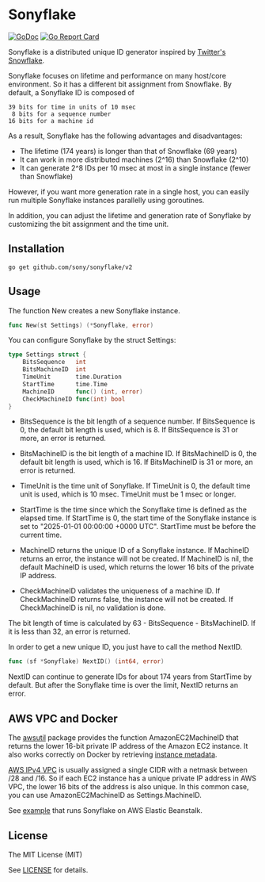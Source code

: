 # Sonyflake

[![GoDoc](https://godoc.org/github.com/sony/sonyflake?status.svg)](http://godoc.org/github.com/sony/sonyflake)
[![Go Report Card](https://goreportcard.com/badge/github.com/sony/sonyflake)](https://goreportcard.com/report/github.com/sony/sonyflake)

Sonyflake is a distributed unique ID generator inspired by [Twitter's Snowflake](https://blog.twitter.com/2010/announcing-snowflake).  

Sonyflake focuses on lifetime and performance on many host/core environment.
So it has a different bit assignment from Snowflake.
By default, a Sonyflake ID is composed of

    39 bits for time in units of 10 msec
     8 bits for a sequence number
    16 bits for a machine id

As a result, Sonyflake has the following advantages and disadvantages:

- The lifetime (174 years) is longer than that of Snowflake (69 years)
- It can work in more distributed machines (2^16) than Snowflake (2^10)
- It can generate 2^8 IDs per 10 msec at most in a single instance (fewer than Snowflake)

However, if you want more generation rate in a single host,
you can easily run multiple Sonyflake instances parallelly using goroutines.

In addition, you can adjust the lifetime and generation rate of Sonyflake
by customizing the bit assignment and the time unit.

## Installation

```
go get github.com/sony/sonyflake/v2
```

## Usage

The function New creates a new Sonyflake instance.

```go
func New(st Settings) (*Sonyflake, error)
```

You can configure Sonyflake by the struct Settings:

```go
type Settings struct {
	BitsSequence   int
	BitsMachineID  int
	TimeUnit       time.Duration
	StartTime      time.Time
	MachineID      func() (int, error)
	CheckMachineID func(int) bool
}
```

- BitsSequence is the bit length of a sequence number.
  If BitsSequence is 0, the default bit length is used, which is 8.
  If BitsSequence is 31 or more, an error is returned.

- BitsMachineID is the bit length of a machine ID.
  If BitsMachineID is 0, the default bit length is used, which is 16.
  If BitsMachineID is 31 or more, an error is returned.

- TimeUnit is the time unit of Sonyflake.
  If TimeUnit is 0, the default time unit is used, which is 10 msec.
  TimeUnit must be 1 msec or longer.

- StartTime is the time since which the Sonyflake time is defined as the elapsed time.
  If StartTime is 0, the start time of the Sonyflake instance is set to "2025-01-01 00:00:00 +0000 UTC".
  StartTime must be before the current time.

- MachineID returns the unique ID of a Sonyflake instance.
  If MachineID returns an error, the instance will not be created.
  If MachineID is nil, the default MachineID is used, which returns the lower 16 bits of the private IP address.

- CheckMachineID validates the uniqueness of a machine ID.
  If CheckMachineID returns false, the instance will not be created.
  If CheckMachineID is nil, no validation is done.

The bit length of time is calculated by 63 - BitsSequence - BitsMachineID.
If it is less than 32, an error is returned.

In order to get a new unique ID, you just have to call the method NextID.

```go
func (sf *Sonyflake) NextID() (int64, error)
```

NextID can continue to generate IDs for about 174 years from StartTime by default.
But after the Sonyflake time is over the limit, NextID returns an error.

## AWS VPC and Docker

The [awsutil](https://github.com/sony/sonyflake/blob/master/v2/awsutil) package provides
the function AmazonEC2MachineID that returns the lower 16-bit private IP address of the Amazon EC2 instance.
It also works correctly on Docker
by retrieving [instance metadata](http://docs.aws.amazon.com/en_us/AWSEC2/latest/UserGuide/ec2-instance-metadata.html).

[AWS IPv4 VPC](https://docs.aws.amazon.com/vpc/latest/userguide/vpc-cidr-blocks.html)
is usually assigned a single CIDR with a netmask between /28 and /16.
So if each EC2 instance has a unique private IP address in AWS VPC,
the lower 16 bits of the address is also unique.
In this common case, you can use AmazonEC2MachineID as Settings.MachineID.

See [example](https://github.com/sony/sonyflake/blob/master/v2/example) that runs Sonyflake on AWS Elastic Beanstalk.

## License

The MIT License (MIT)

See [LICENSE](https://github.com/sony/sonyflake/blob/master/LICENSE) for details.
